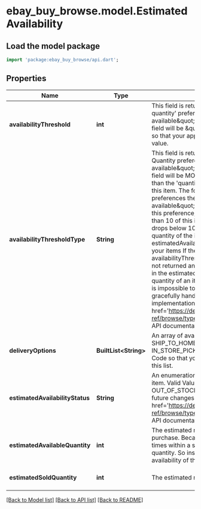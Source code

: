 # ebay_buy_browse.model.EstimatedAvailability

## Load the model package
```dart
import 'package:ebay_buy_browse/api.dart';
```

## Properties
Name | Type | Description | Notes
------------ | ------------- | ------------- | -------------
**availabilityThreshold** | **int** | This field is return only when the seller sets their &#39;display item quantity&#39; preference to Display &amp;quot;More than 10 available&amp;quot; in your listing (if applicable). The value of this field will be &amp;quot;10&amp;quot;, which is the threshold value. Code so that your app gracefully handles any future changes to this value. | [optional] [default to null]
**availabilityThresholdType** | **String** | This field is return only when the seller sets their Display Item Quantity preference to Display &amp;quot;More than 10 available&amp;quot; in your listing (if applicable). The value of this field will be MORE_THAN. This indicates that the seller has more than the &#39;quantity display preference&#39;, which is 10, in stock for this item. The following are the display item quantity preferences the seller can set. Display &amp;quot;More than 10 available&amp;quot; in your listing (if applicable) If the seller enables this preference, this field is returned as long as there are more than 10 of this item in inventory. If the quantity is equal to 10 or drops below 10, this field is not returned and the estimated quantity of the item is returned in the estimatedAvailableQuantity field. Display the exact quantity in your items If the seller enables this preference, the availabilityThresholdType and availabilityThreshold fields are not returned and the estimated quantity of the item is returned in the estimatedAvailableQuantity field. Note: Because the quantity of an item can change several times within a second, it is impossible to return the exact quantity. Code so that your app gracefully handles any future changes to these preferences. For implementation help, refer to &lt;a href&#x3D;&#39;https://developer.ebay.com/devzone/rest/api-ref/browse/types/AvailabilityThresholdEnum.html&#39;&gt;eBay API documentation&lt;/a&gt; | [optional] [default to null]
**deliveryOptions** | **BuiltList&lt;String&gt;** | An array of available delivery options. Valid Values: SHIP_TO_HOME, SELLER_ARRANGED_LOCAL_PICKUP, IN_STORE_PICKUP, PICKUP_DROP_OFF, or DIGITAL_DELIVERY Code so that your app gracefully handles any future changes to this list. | [optional] [default to const []]
**estimatedAvailabilityStatus** | **String** | An enumeration value representing the inventory status of this item. Valid Values: IN_STOCK, LIMITED_STOCK, or OUT_OF_STOCK Code so that your app gracefully handles any future changes to this list. For implementation help, refer to &lt;a href&#x3D;&#39;https://developer.ebay.com/devzone/rest/api-ref/browse/types/AvailabilityStatusEnum.html&#39;&gt;eBay API documentation&lt;/a&gt; | [optional] [default to null]
**estimatedAvailableQuantity** | **int** | The estimated number of this item that are available for purchase. Because the quantity of an item can change several times within a second, it is impossible to return the exact quantity. So instead of returning quantity, the estimated availability of the item is returned. | [optional] [default to null]
**estimatedSoldQuantity** | **int** | The estimated number of this item that have been sold. | [optional] [default to null]

[[Back to Model list]](../README.md#documentation-for-models) [[Back to API list]](../README.md#documentation-for-api-endpoints) [[Back to README]](../README.md)


